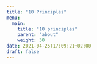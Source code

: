 ```yaml
---
title: "10 Principles"
menu:
  main:
    title: "10 principles"
    parent: "about"
    weight: 30
date: 2021-04-25T17:09:21+02:00
draft: false
---
```


